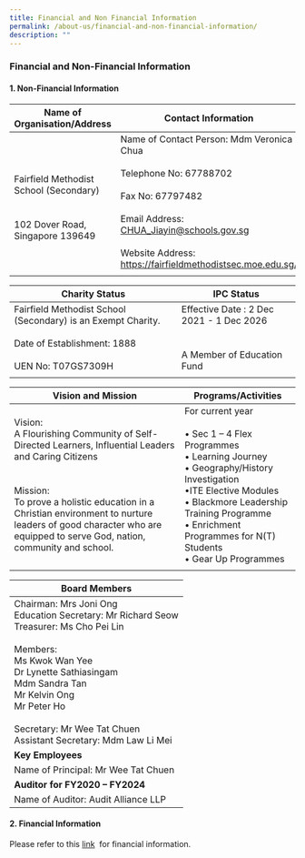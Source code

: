 ```yaml
---
title: Financial and Non Financial Information
permalink: /about-us/financial-and-non-financial-information/
description: ""
---
```

### Financial and Non-Financial Information

#### 1. Non-Financial Information

| Name of Organisation/Address | Contact Information |
|---|---|
| <br>Fairfield Methodist School (Secondary)<br><br><br>102 Dover Road, Singapore 139649 | Name of Contact Person: Mdm Veronica Chua<br><br>Telephone No: 67788702<br><br>Fax No: 67797482<br><br>Email Address: CHUA_Jiayin@schools.gov.sg<br><br>Website Address: https://fairfieldmethodistsec.moe.edu.sg/ |
|  |  |


| Charity Status | IPC Status |
|---|---|
| Fairfield Methodist School (Secondary) is an Exempt Charity.<br><br>Date of Establishment: 1888<br><br>UEN No: T07GS7309H | Effective Date : 2 Dec 2021 - 1 Dec 2026<br><br><br>A Member of Education Fund |
|  |  |


| Vision and Mission | Programs/Activities |
|---|---|
| Vision: <br>A Flourishing Community of Self-Directed Learners, Influential Leaders and Caring Citizens<br><br><br>Mission: <br>To prove a holistic education in a Christian environment to nurture leaders of good character who are equipped to serve God, nation, community and school. | For current year<br><br>• Sec 1 – 4 Flex Programmes<br>• Learning Journey<br>• Geography/History Investigation<br>•ITE Elective Modules<br>• Blackmore Leadership Training Programme<br>• Enrichment Programmes for N(T) Students<br>• Gear Up Programmes |
|  |  |


| Board Members |
|---|
| Chairman: Mrs Joni Ong<br>Education Secretary: Mr Richard Seow<br>Treasurer: Ms Cho Pei Lin<br><br>Members: <br>Ms Kwok Wan Yee<br>Dr Lynette Sathiasingam<br>Mdm Sandra Tan<br>Mr Kelvin Ong<br>Mr Peter Ho<br><br>Secretary: Mr Wee Tat Chuen<br>Assistant Secretary: Mdm Law Li Mei |
| **Key Employees** |
| Name of Principal: Mr Wee Tat Chuen |
| **Auditor for FY2020 – FY2024** |
| Name of Auditor: Audit Alliance LLP |

#### 2\. Financial Information

Please refer to this&nbsp;[link](https://www.moe.gov.sg/about-us/organisation-structure/fpd/financial-summary)&nbsp;&nbsp;for financial information.